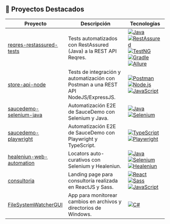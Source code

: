 ## 🚀 Proyectos Destacados

| Proyecto | Descripción | Tecnologías |
|---|---|---|
| [reqres-restassured-tests](https://github.com/jmr85/reqres-restassured-tests) | Tests automatizados con RestAssured (Java) a la REST API Reqres. | [![Java](https://img.shields.io/badge/-Java-007396?logo=java&logoColor=white)](https://www.java.com/) [![RestAssured](https://img.shields.io/badge/-RestAssured-16A085?logo=data&logoColor=white)](https://rest-assured.io/) [![TestNG](https://img.shields.io/badge/-TestNG-FFCC00?logo=testng&logoColor=black)](https://testng.org/) [![Gradle](https://img.shields.io/badge/-Gradle-02303A?logo=gradle&logoColor=white)](https://gradle.org/) [![Allure](https://img.shields.io/badge/-Allure-FF43A1?logo=allure&logoColor=white)](https://allure.junit.org/) |
| [store-api-node](https://github.com/jmr85/store-api-node) | Tests de integración y automatización con Postman a una REST API NodeJS/ExpressJS. |  [![Postman](https://img.shields.io/badge/-Postman-FF6C37?logo=postman&logoColor=white)](https://www.postman.com/) [![Node.js](https://img.shields.io/badge/-Node.js-339933?logo=node.js&logoColor=white)](https://nodejs.org/) [![JavaScript](https://img.shields.io/badge/-JavaScript-F7DF1E?logo=javascript&logoColor=black)](https://developer.mozilla.org/es/docs/Web/JavaScript) |
| [saucedemo-selenium-java](https://github.com/jmr85/saucedemo-selenium-java) | Automatización E2E de SauceDemo con Selenium y Java. | [![Java](https://img.shields.io/badge/-Java-007396?logo=java&logoColor=white)](https://www.java.com/) [![Selenium](https://img.shields.io/badge/-Selenium-43B02A?logo=selenium&logoColor=white)](https://www.selenium.dev/) |
| [saucedemo-playwright](https://github.com/jmr85/saucedemo-playwright) | Automatización E2E de SauceDemo con Playwright y TypeScript. | [![TypeScript](https://img.shields.io/badge/-TypeScript-3178C6?logo=typescript&logoColor=white)](https://www.typescriptlang.org/) [![Playwright](https://img.shields.io/badge/-Playwright-2EAD33?logo=playwright&logoColor=white)](https://playwright.dev/) |
| [healeniun-web-automation](https://github.com/jmr85/healeniun-web-automation) | Locators auto-curativos con Selenium y Healeniun. | [![Java](https://img.shields.io/badge/-Java-007396?logo=java&logoColor=white)](https://www.java.com/) [![Selenium](https://img.shields.io/badge/-Selenium-43B02A?logo=selenium&logoColor=white)](https://www.selenium.dev/) [![Healeniun](https://img.shields.io/badge/-Healeniun-006a71?logo=search&logoColor=white)](https://healenium.io/) |
| [consultoria](https://github.com/jmr85/consultoria) | Landing page para consultoría realizada en ReactJS y Sass. | [![React](https://img.shields.io/badge/-React-61DAFB?logo=react&logoColor=black)](https://reactjs.org/) [![Sass](https://img.shields.io/badge/-Sass-CC6699?logo=sass&logoColor=white)](https://sass-lang.com/) [![JavaScript](https://img.shields.io/badge/-JavaScript-F7DF1E?logo=javascript&logoColor=black)](https://developer.mozilla.org/es/docs/Web/JavaScript) |
| [FileSystemWatcherGUI](https://github.com/jmr85/FileSystemWatcherGUI) | App para monitorear cambios en archivos y directorios de Windows. | [![C#](https://img.shields.io/badge/-C%23-239120?logo=c-sharp&logoColor=white)](https://docs.microsoft.com/en-us/dotnet/csharp/) |
